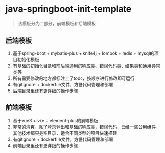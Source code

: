 # java-springboot-init-template
> 该模板分为二部分，前端模板和后端模板
## 后端模板
1. 基于spring-boot + mybatis-plus + knife4j + lombok + redis + mysql的项目初始化模板
2. 有基础的初始化目录和前后端通用的响应类、错误代码类、结果类和通用异常类等
3. 所有需要修改的地方都标注上了todo，按顺序进行修改即可运行
4. 有gitignore + dockerfile文件，方便代码管理和部署
5. 后端目录里还有更详细的操作步骤
## 前端模板
1. 基于vue3 + vite + element-plus的前端模板
2. 非常的清爽，除了登录登出和基础的响应类，错误代码，已经一些公用组件，其他技术都只是空目录，适合不同类型的项目快速搭建
3. 有gitignore + dockerfile文件，方便代码管理和部署 
4. 前端目录里还有更详细的操作步骤